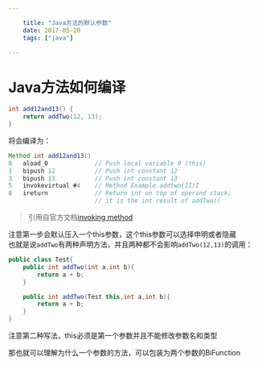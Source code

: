 ```yaml
---

    title: "Java方法的默认参数"
    date: 2017-05-20
    tags: ["java"]

---
```

# Java方法如何编译
```java
int add12and13() {
    return addTwo(12, 13);
}
```
将会编译为：
```java
Method int add12and13()
0   aload_0             // Push local variable 0 (this)
1   bipush 12           // Push int constant 12
3   bipush 13           // Push int constant 13
5   invokevirtual #4    // Method Example.addtwo(II)I
8   ireturn             // Return int on top of operand stack;
                        // it is the int result of addTwo()
```
> 引用自官方文档[invoking method](https://docs.oracle.com/javase/specs/jvms/se7/html/jvms-3.html#jvms-3.7)  

注意第一步会默认压入一个this参数，这个this参数可以选择申明或者隐藏  
也就是说`addTwo`有两种声明方法，并且两种都不会影响`addTwo(12,13)`的调用：  
```java
public class Test{
    public int addTwo(int a,int b){
        return a + b;
    }

    public int addTwo(Test this,int a,int b){
        return a + b;
    }
}
```
注意第二种写法，this必须是第一个参数并且不能修改参数名和类型  

那也就可以理解为什么一个参数的方法，可以包装为两个参数的BiFunction
